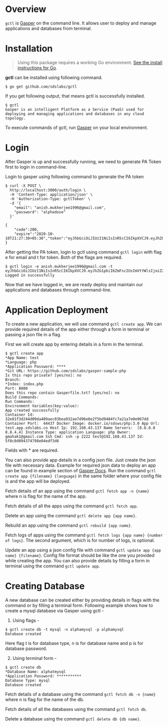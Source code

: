 # Overview

```gctl``` is [Gasper](https://gasper-docs.netlify.app/) on the command line. It allows user to deploy and manage applications and databases from terminal.

# Installation

> Using this package requires a working Go environment. [See the install instructions for Go](https://golang.org/doc/install).

**gctl** can be installed using following command.

``` $ go get github.com/sdslabs/gctl ```

If you get following output, that means gctl is successfully installed.
```
$ gctl
Gasper is an intelligent Platform as a Service (PaaS) used for deploying and managing applications and databases in any cloud topology.
```

To execute commands of gctl, run [Gasper](https://gasper-docs.netlify.app/) on your local environment.

# Login

After Gasper is up and successfully running, we need to generate PA Token first to login in command-line.

Login to gasper using following command to generate the PA token

```
$ curl -X POST \
  http://localhost:3000/auth/login \
  -H 'Content-Type: application/json' \
  -H 'Authorization-Type: gctlToken' \
  -d '{
    "email": "anish.mukherjee1996@gmail.com",
    "password": "alphadose"
  }'

{
    "code":200,
    "expire":"2020-10-10T21:27:30+05:30","token":"eyJhbGciOiJIUzI1NiIsInR5cCI6IkpXVCJ9.eyJhZG1pbiI6ZmFsc2UsImVtYWlsIjoiZ21haGFrMUBnbWFpbC5jb20iLCJleHAiOjE2MDIzNTE4MTAsImdjdGxfdXVpZCI6IiIsIm9yaWdfaWF0IjoxNjAyMzQ4MjEwLCJ1c2VybmFtZSI6Im1haGFrIn0.bImaUw9p8K_2QMpMqCAyHQHzX2aukDaRpXTDXmAkAoc"
}
```

After getting the PA token, login to gctl using command ```gctl login``` with flag e for email and t for token. Both of the flags are required.

```
$ gctl login -e anish.mukherjee1996@gmail.com -t eyJhbGciOiJIUzI1NiIsInR5cCI6IkpXVCJ9.eyJhZG1pbiI6ZmFsc2UsImVtYWlsIjoiZ21haGFrMUBnbWFpbC5jb20iLCJleHAiOjE2MDIzNTE4MTAsImdjdGxfdXVpZCI6IiIsIm9yaWdfaWF0IjoxNjAyMzQ4MjEwLCJ1c2VybmFtZSI6Im1haGFrIn0.bImaUw9p8K_2QMpMqCAyHQHzX2aukDaRpXTDXmAkAoc
Logged in successfully
```

Now that we have logged in, we are ready deploy and maintain our applications and databases through command-line.

# Application Deployment

To create a new application, we will use command ```gctl create app```. We can provide required details of the app either through a form in terminal or passing a json file in a flag.

First we will create app by entering details in a form in the terminal.

```
$ gctl create app
*App Name: test
*Language: php
*Application Password: ****
*Git URL: https://github.com/sdslabs/gasper-sample-php
Is this repo private? [yes/no]: no
Branch: 
*Index: index.php
Port: 8000
Does this repo contain Gasperfile.txt? [yes/no]: no
Build Commands: 
Run Commands: 
Environment Variables(key:value): 
App created successfully 
Container Id: 32e81f3d244d09da489aec03bea932ae7d96e8e2f5bd9484fc7a21a7e0e967dd Container Port:  44437 Docker Image: docker.io/sdsws/php:3.0 App Url: test.app.sdslabs.co Host Ip: 192.168.43.137 Name Servers:  [8.8.8.8 8.8.4.4] Instance Type: application Language: php Owner: gmahak1@gmail.com Ssh Cmd: ssh -p 2222 test@192.168.43.137 Id: 5f8c8d094374798e04edf3d6
```

Fields with * are required.

You can also provide app details in a config json file. Just create the json file with necessary data. Example for required json data to deploy an app can be found in example section of [Gasper Docs](https://gasper-docs.netlify.app/). Run the command ```gctl create app {filename} {language}``` in the same folder where your config file is and the app will be deployed.


Fetch details of an app using the command ```gctl fetch app -n {name}``` where n is flag for the name of the app.

Fetch details of all the apps using the command ```gctl fetch app```.

Delete an app using the command ```gctl delete app {app name}```.

Rebuild an app using the command ```gctl rebuild {app name}```.

Fetch logs of apps using the command ```gctl fetch logs {app name} {number of logs}```. The second argument, which is for number of logs, is optional.

Update an app using a json config file with command ```gctl update app {app name} {filename}```. Config file format should be like the one you provided while creating the app. You can also provide details by filling a form in terminal using the command ```gctl update app```.


# Creating Database

A new database can be created either by providing details in flags with the command or by filling a terminal form.
Following example shows how to create a mysql database via Gasper using gctl -

1. Using flags -

```
$ gctl create db -t mysql -n alphamysql -p alphamysql
Database created
```
Here flag t is for database type, n is for database name and p is for database password.

2. Using terminal form -

```
$ gctl create db
*Database Name: alphatmysql       
*Application Password: ***********
Database Type: mysql
Database created
```

Fetch details of a database using the command ```gctl fetch db -n {name}``` where n is flag for the name of the db.

Fetch details of all the databases using the command ```gctl fetch db```.

Delete a database using the command ```gctl delete db {db name}```.

